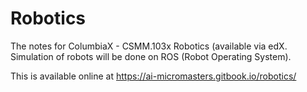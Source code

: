 # Robotics

The notes for ColumbiaX - CSMM.103x Robotics (available via edX.  
Simulation of robots will be done on ROS (Robot Operating System).

This is available online at https://ai-micromasters.gitbook.io/robotics/
